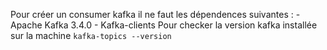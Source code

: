 Pour créer un consumer kafka il ne faut les dépendences suivantes :
    -   Apache Kafka 3.4.0
    -   Kafka-clients
Pour checker la version kafka installée sur la machine
<code>kafka-topics --version<code>